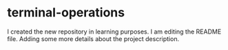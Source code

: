 # terminal-operations
I created the new repository in learning purposes.
I am editing the README file. Adding some more details about the project description.

